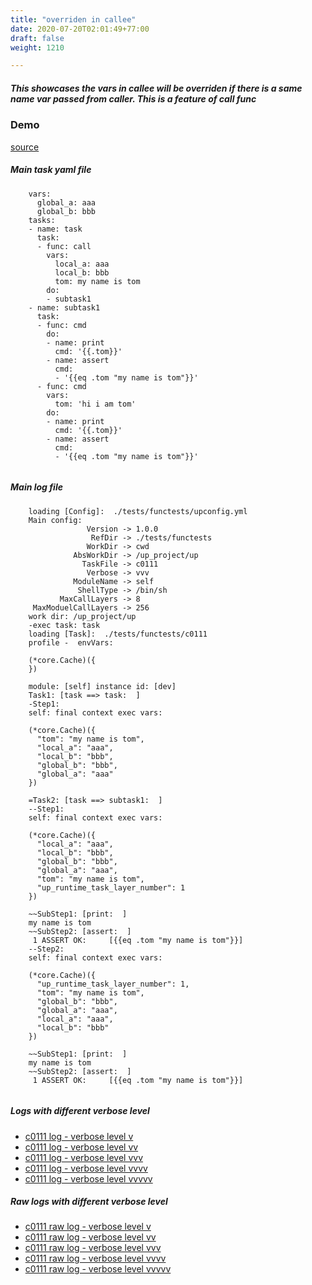 ```yaml
---
title: "overriden in callee"
date: 2020-07-20T02:01:49+77:00
draft: false
weight: 1210

---
```


##### This showcases the vars in callee will be overriden if there is a same name var passed from caller. This is a feature of call func


### Demo








[source](https://github.com/upcmd/up/blob/master/tests/functests/c0111.yml)

##### Main task yaml file
```
    vars:
      global_a: aaa
      global_b: bbb
    tasks:
    - name: task
      task:
      - func: call
        vars:
          local_a: aaa
          local_b: bbb
          tom: my name is tom
        do:
        - subtask1
    - name: subtask1
      task:
      - func: cmd
        do:
        - name: print
          cmd: '{{.tom}}'
        - name: assert
          cmd:
          - '{{eq .tom "my name is tom"}}'
      - func: cmd
        vars:
          tom: 'hi i am tom'
        do:
        - name: print
          cmd: '{{.tom}}'
        - name: assert
          cmd:
          - '{{eq .tom "my name is tom"}}'
    
```
##### Main log file
```
    loading [Config]:  ./tests/functests/upconfig.yml
    Main config:
                 Version -> 1.0.0
                  RefDir -> ./tests/functests
                 WorkDir -> cwd
              AbsWorkDir -> /up_project/up
                TaskFile -> c0111
                 Verbose -> vvv
              ModuleName -> self
               ShellType -> /bin/sh
           MaxCallLayers -> 8
     MaxModuelCallLayers -> 256
    work dir: /up_project/up
    -exec task: task
    loading [Task]:  ./tests/functests/c0111
    profile -  envVars:
    
    (*core.Cache)({
    })
    
    module: [self] instance id: [dev]
    Task1: [task ==> task:  ]
    -Step1:
    self: final context exec vars:
    
    (*core.Cache)({
      "tom": "my name is tom",
      "local_a": "aaa",
      "local_b": "bbb",
      "global_b": "bbb",
      "global_a": "aaa"
    })
    
    =Task2: [task ==> subtask1:  ]
    --Step1:
    self: final context exec vars:
    
    (*core.Cache)({
      "local_a": "aaa",
      "local_b": "bbb",
      "global_b": "bbb",
      "global_a": "aaa",
      "tom": "my name is tom",
      "up_runtime_task_layer_number": 1
    })
    
    ~~SubStep1: [print:  ]
    my name is tom
    ~~SubStep2: [assert:  ]
     1 ASSERT OK:     [{{eq .tom "my name is tom"}}]
    --Step2:
    self: final context exec vars:
    
    (*core.Cache)({
      "up_runtime_task_layer_number": 1,
      "tom": "my name is tom",
      "global_b": "bbb",
      "global_a": "aaa",
      "local_a": "aaa",
      "local_b": "bbb"
    })
    
    ~~SubStep1: [print:  ]
    my name is tom
    ~~SubStep2: [assert:  ]
     1 ASSERT OK:     [{{eq .tom "my name is tom"}}]
    
```


##### Logs with different verbose level
* [c0111 log - verbose level v](../../logs/c0111_v)
* [c0111 log - verbose level vv](../../logs/c0111_vv)
* [c0111 log - verbose level vvv](../../logs/c0111_vvvv)
* [c0111 log - verbose level vvvv](../../logs/c0111_vvvv)
* [c0111 log - verbose level vvvvv](../../logs/c0111_vvvvv)

##### Raw logs with different verbose level
* [c0111 raw log - verbose level v](../../reflogs/c0111_v.log)
* [c0111 raw log - verbose level vv](../../reflogs/c0111_vv.log)
* [c0111 raw log - verbose level vvv](../../reflogs/c0111_vvv.log)
* [c0111 raw log - verbose level vvvv](../../reflogs/c0111_vvvv.log)
* [c0111 raw log - verbose level vvvvv](../../reflogs/c0111_vvvvv.log)







